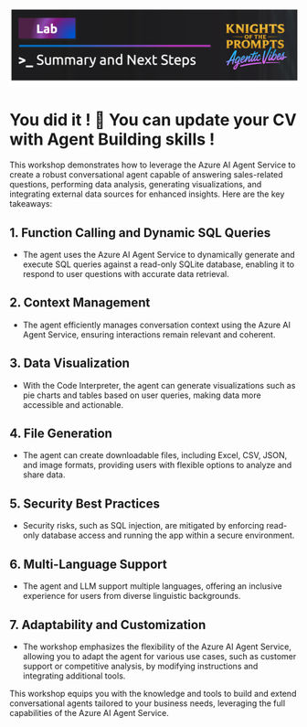![alt text](../../media/image-summary.png)
# You did it ! 🎉 You can update your CV with Agent Building skills !

This workshop demonstrates how to leverage the Azure AI Agent Service to create a robust conversational agent capable of answering sales-related questions, performing data analysis, generating visualizations, and integrating external data sources for enhanced insights. Here are the key takeaways:

## 1. Function Calling and Dynamic SQL Queries

- The agent uses the Azure AI Agent Service to dynamically generate and execute SQL queries against a read-only SQLite database, enabling it to respond to user questions with accurate data retrieval.

## 2. Context Management

- The agent efficiently manages conversation context using the Azure AI Agent Service, ensuring interactions remain relevant and coherent.

## 3. Data Visualization

- With the Code Interpreter, the agent can generate visualizations such as pie charts and tables based on user queries, making data more accessible and actionable.

## 4. File Generation

- The agent can create downloadable files, including Excel, CSV, JSON, and image formats, providing users with flexible options to analyze and share data.

## 5. Security Best Practices

- Security risks, such as SQL injection, are mitigated by enforcing read-only database access and running the app within a secure environment.

## 6. Multi-Language Support

- The agent and LLM support multiple languages, offering an inclusive experience for users from diverse linguistic backgrounds.

## 7. Adaptability and Customization

- The workshop emphasizes the flexibility of the Azure AI Agent Service, allowing you to adapt the agent for various use cases, such as customer support or competitive analysis, by modifying instructions and integrating additional tools.

This workshop equips you with the knowledge and tools to build and extend conversational agents tailored to your business needs, leveraging the full capabilities of the Azure AI Agent Service.
